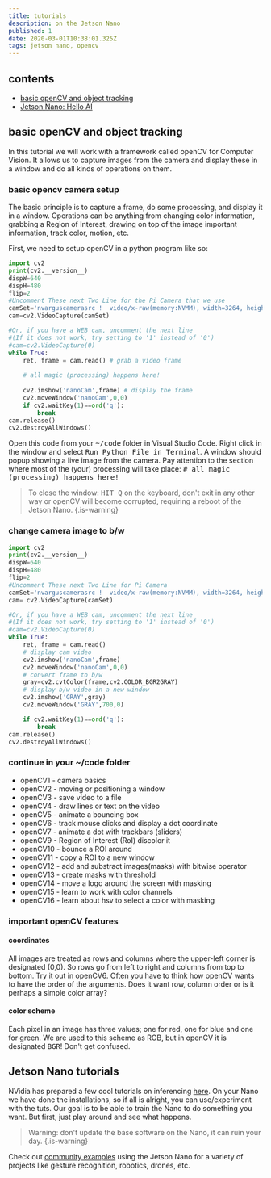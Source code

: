```yaml
---
title: tutorials
description: on the Jetson Nano
published: 1
date: 2020-03-01T10:38:01.325Z
tags: jetson nano, opencv
---
```


## contents
- [basic openCV and object tracking](#how-to-track-objects-with-the-camera)
- [Jetson Nano: Hello AI](#jetson-nano-tutorials)

## basic openCV and object tracking

In this tutorial we will work with a framework called openCV for Computer Vision. It allows us to capture images from the camera and display these in a window and do all kinds of operations on them.

### basic opencv camera setup
The basic principle is to capture a frame, do some processing, and display it in a window. Operations can be anything from changing color information, grabbing a Region of Interest, drawing on top of the image important information, track color, motion, etc.

First, we need to setup openCV in a python program like so:
```python
import cv2
print(cv2.__version__)
dispW=640
dispH=480
flip=2
#Uncomment These next Two Line for the Pi Camera that we use
camSet='nvarguscamerasrc !  video/x-raw(memory:NVMM), width=3264, height=2464, format=NV12, framerate=21/1 ! nvvidconv flip-method='+str(flip)+' ! video/x-raw, width='+str(dispW)+', height='+str(dispH)+', format=BGRx ! videoconvert ! video/x-raw, format=BGR ! appsink'
cam=cv2.VideoCapture(camSet)

#Or, if you have a WEB cam, uncomment the next line
#(If it does not work, try setting to '1' instead of '0')
#cam=cv2.VideoCapture(0)
while True:
    ret, frame = cam.read() # grab a video frame
    
    # all magic (processing) happens here!
    
    cv2.imshow('nanoCam',frame) # display the frame 
    cv2.moveWindow('nanoCam',0,0)
    if cv2.waitKey(1)==ord('q'):
        break
cam.release()
cv2.destroyAllWindows()
```
Open this code from your <kbd>~/code</kbd> folder in Visual Studio Code. Right click in the window and select <kbd>Run Python File in Terminal</kbd>. A window should popup showing a live image from the camera.
Pay attention to the section where most of the (your) processing will take place: <kbd># all magic (processing) happens here!</kbd>

> To close the window: <kbd>HIT Q</kbd> on the keyboard, don't exit in any other way or openCV will become corrupted, requiring a reboot of the Jetson Nano.
{.is-warning}

### change camera image to b/w
```python
import cv2
print(cv2.__version__)
dispW=640
dispH=480
flip=2
#Uncomment These next Two Line for Pi Camera
camSet='nvarguscamerasrc !  video/x-raw(memory:NVMM), width=3264, height=2464, format=NV12, framerate=21/1 ! nvvidconv flip-method='+str(flip)+' ! video/x-raw, width='+str(dispW)+', height='+str(dispH)+', format=BGRx ! videoconvert ! video/x-raw, format=BGR ! appsink'
cam= cv2.VideoCapture(camSet)

#Or, if you have a WEB cam, uncomment the next line
#(If it does not work, try setting to '1' instead of '0')
#cam=cv2.VideoCapture(0)
while True:
    ret, frame = cam.read()
    # display cam video
    cv2.imshow('nanoCam',frame)
    cv2.moveWindow('nanoCam',0,0)
    # convert frame to b/w
    gray=cv2.cvtColor(frame,cv2.COLOR_BGR2GRAY)
    # display b/w video in a new window
    cv2.imshow('GRAY',gray)
    cv2.moveWindow('GRAY',700,0)

    if cv2.waitKey(1)==ord('q'):
        break
cam.release()
cv2.destroyAllWindows()
```
### continue in your ~/code folder
- openCV1 - camera basics
- openCV2 - moving or positioning a window
- openCV3 - save video to a file
- openCV4 - draw lines or text on the video
- openCV5 - animate a bouncing box
- openCV6 - track mouse clicks and display a dot coordinate
- openCV7 - animate a dot with trackbars (sliders)
- openCV9 - Region of Interest (RoI) discolor it
- openCV10 - bounce a ROI around
- openCV11 - copy a ROI to a new window
- openCV12 - add and substract images(masks) with bitwise operator
- openCV13 - create masks with threshold
- openCV14 - move a logo around the screen with masking
- openCV15 - learn to work with color channels
- openCV16 - learn about hsv to select a color with masking

### important openCV features
#### coordinates
All images are treated as rows and columns where the upper-left corner is designated (0,0). So rows go from left to right and columns from top to bottom. Try it out in openCV6. Often you have to think how openCV wants to have the order of the arguments. Does it want row, column order or is it perhaps a simple color array? 
#### color scheme
Each pixel in an image has three values; one for red, one for blue and one for green. We are used to this scheme as RGB, but in openCV it is designated <kbd>BGR</kbd>! Don't get confused.

## Jetson Nano tutorials
NVidia has prepared a few cool tutorials on inferencing [here](https://github.com/dusty-nv/jetson-inference/blob/master/docs/imagenet-console-2.md).
On your Nano we have done the installations, so if all is alright, you can use/experiment with the tuts.
Our goal is to be able to train the Nano to do something you want. But first, just play around and see what happens.

>Warning: don't update the base software on the Nano, it can ruin your day.
{.is-warning}

Check out [community examples](https://developer.nvidia.com/embedded/community/jetson-projects) using the Jetson Nano for a variety of projects like gesture recognition, robotics, drones, etc.
